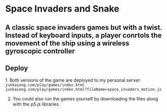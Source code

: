 <h1>Space Invaders and Snake</h1>
<h2>A classic space invaders games but with a twist. Instead of keyboard inputs, a player conrtols the movement of the ship using a wireless gyroscopic controller
</h2>

<h2>Deploy</h2>
1. Both versions of the game are deployed to my personal server:
<code>
junkaiong.com/play/games/index.html
junkaiong.com/play/games/index.html?fileName=space_invaders_motion.js
</code>

2. You could also run the games yourself by downloading the files along with the p5.js libraries.
